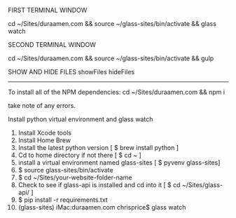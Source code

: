 

FIRST TERMINAL WINDOW

cd ~/Sites/duraamen.com && source ~/glass-sites/bin/activate && glass watch




SECOND TERMINAL WINDOW

cd ~/Sites/duraamen.com && source ~/glass-sites/bin/activate && gulp



SHOW AND HIDE FILES
showFiles
hideFiles

______

To install all of the NPM dependencies:
cd ~/Sites/duraamen.com && npm i

take note of any errors.


Install python virtual environment and glass watch

1. Install Xcode tools
2. Install Home Brew
3. Install the latest python version [ $ brew install python ]
4. Cd to home directory if not there [ $ cd ~ ]
5. install a virtual environment named glass-sites [ $ pyvenv glass-sites]
6. $ source glass-sites/bin/activate
7. $ cd ~/Sites/your-website-folder-name
8. Check to see if glass-api is installed and cd into it [ $ cd ~/Sites/glass-api/ ]
9. $ pip install -r requirements.txt
10. (glass-sites) iMac:duraamen.com chrisprice$ glass watch
